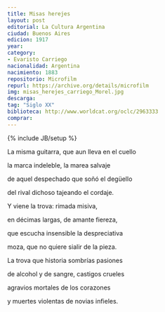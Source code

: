 ```yaml
---
title: Misas herejes
layout: post
editorial: La Cultura Argentina
ciudad: Buenos Aires
edicion: 1917
year:
category:
- Evaristo Carriego
nacionalidad: Argentina
nacimiento: 1883
repositorio: Microfilm
repurl: https://archive.org/details/microfilm
img: misas_herejes_carriego_Morel.jpg
descarga: 
tag: "Siglo XX"
biblioteca: http://www.worldcat.org/oclc/2963333
comprar: 
---
```

{% include JB/setup %}

La misma guitarra, que aun lleva en el cuello
 
la marca indeleble, la marea salvaje
 
de aquel despechado que soñó el degüello
 
del rival dichoso tajeando el cordaje.
 
Y viene la trova: rimada misiva, 

en décimas largas, de amante fiereza,
 
que escucha insensible la despreciativa
 
moza, que no quiere sialir de la pieza.
 
La trova que historia sombrías pasiones
 
de alcohol y de sangre, castigos crueles
 
agravios mortales de los corazones 

y muertes violentas de novias infieles. 
 
